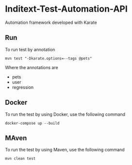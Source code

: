 # Inditext-Test-Automation-API
Automation framework developed with Karate


## Run
To run test by annotation
```
mvn test "-Dkarate.options=--tags @pets"
```

Where the annotations are
* pets
* user
* regression

## Docker
To run the test by using Docker, use the following command
```docker
docker-compose up --build
```

## MAven
To run the test by using Maven, use the following command
```maven
mvn clean test
```
